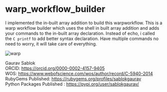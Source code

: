 # warp_workflow_builder
I implemented the in-built array addition to build this warpworkflow. This is a warp workflow builder which uses the shell in built  array addition and adds your commands to the in-built array  declaration. Instead of echo, i called the ```C printf``` to add better syntax declaration. Have multiple commands no need to worry, it will take care of everything. 

![warp](https://github.com/sablokgaurav/warp_workflow_builder/blob/main/warp_workflow_builder.png)

Gaurav Sablok \
ORCID: https://orcid.org/0000-0002-4157-9405 \
WOS: https://www.webofscience.com/wos/author/record/C-5940-2014 \
RubyGems Published: https://rubygems.org/profiles/sablokgaurav \
Python Packages Published : https://pypi.org/user/sablokgaurav/
